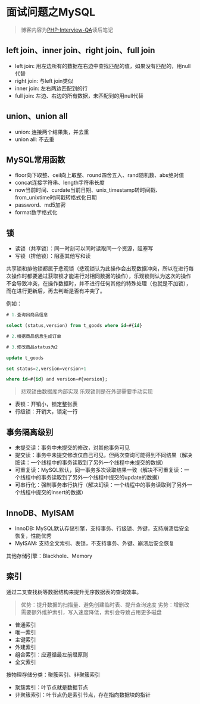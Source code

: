 # 面试问题之MySQL

> 博客内容为[PHP-Interview-QA](https://github.com/colinlet/PHP-Interview-QA)读后笔记

## left join、inner join、right join、full join

* left join: 用左边所有的数据在右边中查找匹配的值，如果没有匹配的，用null代替
* right join: 与left join类似
* inner join: 左右两边匹配到的行
* full join: 左边、右边的所有数据，未匹配到的用null代替

## union、union all

* union: 连接两个结果集，并去重
* union all: 不去重

## MySQL常用函数

* floor向下取整、ceil向上取整、round四舍五入、rand随机数、abs绝对值
* concat连接字符串、length字符串长度
* now当前时间、curdate当前日期、unix_timestamp转时间戳、from_unixtime时间戳转格式化日期
* password、md5加密
* format数字格式化

## 锁

* 读锁（共享锁）：同一时刻可以同时读取同一个资源，阻塞写
* 写锁（排他锁）：阻塞其他写和读

共享锁和排他锁都属于悲观锁（悲观锁认为此操作会出现数据冲突，所以在进行每次操作时都要通过获取锁才能进行对相同数据的操作），乐观锁则认为这次的操作不会导致冲突，在操作数据时，并不进行任何其他的特殊处理（也就是不加锁），而在进行更新后，再去判断是否有冲突了。

例如：

```sql
# 1.查询出商品信息

select (status,version) from t_goods where id=#{id}

# 2.根据商品信息生成订单

# 3.修改商品status为2

update t_goods 

set status=2,version=version+1

where id=#{id} and version=#{version};
```
> 悲观锁由数据库内部实现
> 乐观锁则是在外部需要手动实现

* 表锁：开销小，锁定整张表
* 行级锁：开销大，锁定一行

## 事务隔离级别

* 未提交读：事务中未提交的修改，对其他事务可见
* 提交读：事务中未提交修改仅自己可见，但两次查询可能得到不同结果（解决脏读：一个线程中的事务读取到了另外一个线程中未提交的数据）
* 可重复读：MySQL默认，同一事务多次读取结果一致（解决不可重复读：一个线程中的事务读取到了另外一个线程中提交的update的数据）
* 可串行化：强制事务串行执行（解决幻读：一个线程中的事务读取到了另外一个线程中提交的insert的数据）

## InnoDB、MyISAM

* InnoDB: MySQL默认存储引擎，支持事务、行级锁、外键，支持崩溃后安全恢复，性能优秀
* MyISAM: 支持全文索引、表锁，不支持事务、外键、崩溃后安全恢复

其他存储引擎：Blackhole、Memory

## 索引

通过二叉查找树等数据结构来提升无序数据表的查询效率。

> 优势：提升数据的扫描量、避免创建临时表、提升查询速度
> 劣势：增删改需要额外维护索引，写入速度降低，索引会导致占用更多磁盘

* 普通索引
* 唯一索引
* 主键索引
* 外建索引
* 组合索引：应遵循最左前缀原则
* 全文索引

按物理存储分类：聚簇索引、非聚簇索引

* 聚簇索引：叶节点就是数据节点
* 非聚簇索引：叶节点仍是索引节点，存在指向数据块的指针

